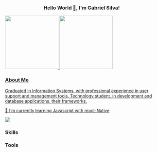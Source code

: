 
  <h3 align="center">  Hello World 👋, I'm Gabriel Silva! </h3> 

 <p aling="center">
   <a href="https://github.com/GabrielSilva88/">
     <img aling="center" height="175" src="https://github-readme-stats.vercel.app/api?username=GabrielSilva88&show_icons=true&theme=dracula"/>
     <img aling="center" height="175" src="https://github-readme-stats.vercel.app/api/top-langs/?username=GabrielSilva88&theme=dracula&layout=compact"/>
   </p>

### About Me

Graduated in Information Systems, with professional experience in user support and management tools, Technology student, in development and database applications, their frameworks.

🌱 I’m currently learning Javascript with react-Native


<a href="https://www.linkedin.com/in/rafaella-ballerini-45875016a" target="_blank"><img src="https://img.shields.io/badge/-LinkedIn-%230077B5?style=for-the-badge&logo=linkedin&logoColor=white" target="_blank"></a> 

### Skills


### Tools


<!--

     Imagem do status do GitHub com icones e dados de perfil. 
![GabrielSilva88 GitHub stats](https://github-readme-stats.vercel.app/api?username=GabrielSilva88&show_icons=true&theme=dracula)

[![Top Linguagens](https://github-readme-stats.vercel.app/api/top-langs/?username=GabrielSilva88&theme=dracula&layout=compact)](https://github.com/GabrielSilva88/github-readme-stats)

**GabrielSilva88/GabrielSilva88** is a ✨ _special_ ✨ repository because its `README.md` (this file) appears on your GitHub profile.

Here are some ideas to get you started:

- 🔭 I’m currently working on ...
- 🌱 I’m currently learning ...
- 👯 I’m looking to collaborate on ...
- 🤔 I’m looking for help with ...
- 💬 Ask me about ...
- 📫 How to reach me: ...
- 😄 Pronouns: ...
- ⚡ Fun fact: ...
-->
